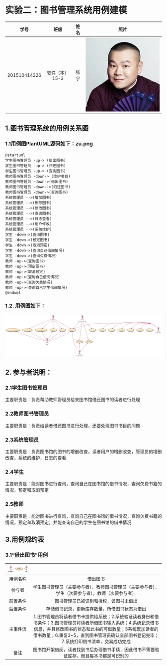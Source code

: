 # 实验二：图书管理系统用例建模

| 学号 | 班级 | 姓名 | 照片|
|:----:|:-----:|:----:|:----:|
| 201510414326 | 软件（本）15-3 | 张宇 | [![](./zhangyu.jpg)](./zhangyu.jpg)
## 1.图书管理系统的用例关系图
### 1.1用例图PlantUML源码如下：zu.png
    @startuml
    学生图书管理员 -up-> (借出图书)
    学生图书管理员 -up-> (归还图书)
    学生图书管理员 -up-> (查询图书)
    教师图书管理员 -down-> (维护书目)
    教师图书管理员 -down->(借出图书)
    教师图书管理员 -down-->(归还图书)
    教师图书管理员 -down->(查询图书)
    系统管理员 -->(增加图书)
    系统管理员 -->(删除图书)
    系统管理员 -->(修改图书)
    系统管理员 -->(查询图书)
    系统管理员 -->(日志查看)
    系统管理员 -->(用户修改)
    系统管理员 -->(系统维护)
    学生 -down->(查询图书)
    学生 -down->(预定图书)
    学生 -down->(取消预定)
    学生 -down->(查询自己借阅情况)
    学生 -down->(查询欠费情况)
    教师 -up->(查询图书)
    教师 -up->(预定图书)
    教师 -up->(取消预定)
    教师 -up->(查询自己借阅情况)
    教师 -up->(查询欠费情况)
    教师 -up->(查询自己学生借阅情况)
    @enduml
### 1.2. 用例图如下：
[![](./usecase_01.png)](./usecase_01.png)

## 2. 参与者说明：
### 2.1学生图书管理员
主要职责是：负责帮助教师管理员给来图书馆借还图书的读者进行处理
### 2.2教师图书管理员
主要职责是：负责给读者借还图书进行处理，还要处理图书书目的问题
### 2.3系统管理员
主要职责是：负责图书馆的图书的增删改查，读者用户的增删改查，管理员的增删改查，系统的维护，日志的查看
### 2.4学生
主要职责是：能对图书进行查询，查询自己在图书馆的借书情况，查询欠费书籍的情况，预定和取消预定
### 2.5教师
主要职责是：能对图书进行查询，查询自己在图书馆的借书情况，查询欠费书籍的情况，预定和取消预定，并能查询自己的学生在图书馆的借书情况
## 3.用例规约表
### 3.1“借出图书”用例

|[![](./usecase0_flow.png)](./usecase0_flow.png)||
|:----:|:-----:|
| 用例名称 | 借出图书 |
| 参与者 | 学生图书管理员（主要参与者），教师图书管理员（主要参与者），学生（次要参与者），教师（次要参与者） |
| 前置条件 | 图书管理员已被识别和授权，该图书未借出 |
| 后置条件 | 存储借书记录，更新库存数量，所借图书状态为借出 |
| 主事件流 | 1.图书管理员将读者借书卡提供给系统；2.系统验证读者身份和借书条件；3.图书管理员将读者所借图书输入系统；4.系统记录借书信息，并且修改图书的状态和此书的可借数量；5系统累加读者的借书数量；6.重复3~5，直到图书管理员确认全部图书登记完毕；7.系统打印借书清单，交易成功完成 |
| 备注 | 图书馆开架借阅，读者找到书后办理借书手续，因此借书不需要验证库存，而且每本书都是可识别的 |